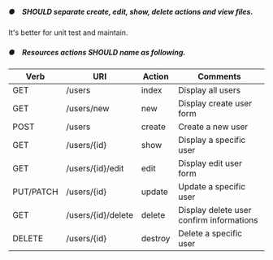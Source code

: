 ##### ●　SHOULD separate create, edit, show, delete actions and view files.

It's better for unit test and maintain.

##### ●　Resources actions SHOULD name as following.

Verb | URI | Action | Comments
---- | --- | ------ | --------
GET | /users | index | Display all users
GET | /users/new | new | Display create user form
POST | /users | create | Create a new user
GET | /users/{id} | show | Display a specific user
GET | /users/{id}/edit | edit | Display edit user form
PUT/PATCH | /users/{id} | update | Update a specific user
GET | /users/{id}/delete | delete | Display delete user confirm informations
DELETE | /users/{id} | destroy | Delete a specific user
